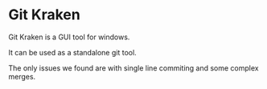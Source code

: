Git Kraken
===

Git Kraken is a GUI tool for windows.

It can be used as a standalone git tool.

The only issues we found are with single line commiting and some complex merges.
